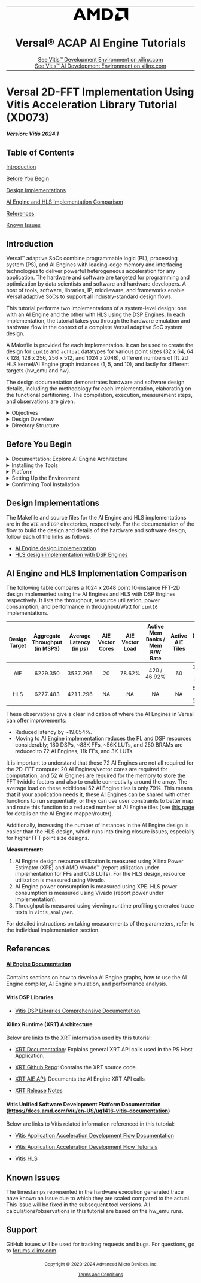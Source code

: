 ﻿<table class="sphinxhide" width="100%">
 <tr width="100%">
    <td align="center"><img src="https://raw.githubusercontent.com/Xilinx/Image-Collateral/main/xilinx-logo.png" width="30%"/><h1>Versal® ACAP AI Engine Tutorials</h1>
    <a href="https://www.xilinx.com/products/design-tools/vitis.html">See Vitis™ Development Environment on xilinx.com</br></a>
    <a href="https://www.xilinx.com/products/design-tools/vitis/vitis-ai.html">See Vitis™ AI Development Environment on xilinx.com</a>
    </td>
 </tr>
</table>

# Versal 2D-FFT Implementation Using Vitis Acceleration Library Tutorial (XD073)

***Version: Vitis 2024.1***

## Table of Contents

[Introduction](#introduction)

[Before You Begin](#Before-you-Begin)

[Design Implementations](#Design-Implementations)

[AI Engine and HLS Implementation Comparison](#AI-Engine-and-HLS-Implementation-Comparison)

[References](#References)

[Known Issues](#Known-Issues)

## Introduction

Versal™ adaptive SoCs combine programmable logic (PL), processing system (PS), and AI Engines with leading-edge memory and interfacing technologies to deliver powerful heterogeneous acceleration for any application. The hardware and software are targeted for programming and optimization by data scientists and software and hardware developers. A host of tools, software, libraries, IP, middleware, and frameworks enable Versal adaptive SoCs to support all industry-standard design flows.

This tutorial performs two implementations of a system-level design: one with an AI Engine and the other with HLS using the DSP Engines. In each implementation, the tutorial takes you through the hardware emulation and hardware flow in the context of a complete Versal adaptive SoC system design.

A Makefile is provided for each implementation. It can be used to create the design for `cint16` and `acfloat` datatypes for various point sizes (32 x 64, 64 x 128, 128 x 256, 256 x 512, and 1024 x 2048), different numbers of fft_2d HLS kernel/AI Engine graph instances (1, 5, and 10), and lastly for different targets (hw_emu and hw).

The design documentation demonstrates hardware and software design details, including the methodology for each implementation, elaborating on the functional partitioning. The compilation, execution, measurement steps, and observations are given.

<details>
  <summary>Objectives</summary> 
	
### Objectives

After completing the tutorial, you should be able to:

* Develop a system-level 2D-FFT design by identifying and deploying an algorithm on AI Engines or PL and DSP Engines using AMD Vitis&trade; HLS. 
* Build a complete system design by going through the following steps in the Vitis flow:
  * Create the AI Engine Adaptive Data Flow API (ADF) graph.
  * Compile the A72 host application and PL kernels.
  * Use the Vitis compiler (V++) to link the AI Engine and HLS kernels with the platform.
  * Package the design.
  * Run the design through the hardware emulation and flow in a mixed SystemC/RTL cycle-accurate/QEMU-based simulator.
* Develop a consistent harness to have the data mover kernels maintain a similar interface with AI Engine or HLS/PL kernels (using AXI4-Stream).
* Understand graph control APIs for AI Engine implementation and HLS APIs for controlling HLS/PL kernels.
* Understand the methodological differences between a design created using AI Engines and one created using PL and DSP Engines via HLS.
* Understand metrics, including utilization, performance/throughput, and power across various instances of FFT arrays of different dimensions.

</details>

<details>
  <summary>Design Overview</summary> 
 
### Design Overview

This design aims to implement a 2D-FFT algorithm performed on (for example) a 1024 x 2048 matrix using 1024- and 2048-point 1D-FFT kernels. The pseudo-code to implement the algorithm is shown in the following example:

```
x = rand(a,b);         % Create matrix of dimensions m x n

x_2fft = fft2(x);      % Reference generation, 2 dimensional FFT of matrix 'x'

FFT2D, using 1D – FFT.
x_row = fft(x);        % Row wise 1D-FFT
x_row = x_row.’;       % Transpose
x_col = fft(x_row);    % Row wise 1D-FFT
x_col = x_col.’;       % Transpose

x_2fft - x_col         % Calculate the error difference
```

In calculating each 1D-FFT, one dimension is kept constant while the other is computed. The transpose function is applied after each 1D-FFT compute. The transpose function moves the entry along each element of the dimension to the corresponding element of the other dimension. A golden data set is generated as a reference, and the error difference is calculated.

A similar algorithm is deployed in the two implementations using either the AI Engines or HLS targeting the PL and DSP Engines. The design compiles through the Vitis compiler, creates a PetaLinux-based platform using a script, and generates the PDI and host application. Instead of the transpose part, however, a PL-based data generator and checker (referred to as a data mover) is used to give an impulse (value = 1 or 1.5, depending on the cint16 or cfloat datatype) input to the row-wise 1D-FFT and check its output against the expected FFT output for the same (the first row containing all 1s and remaining 0s).

The transposed pattern generated within the PL is streamed as input to the col-wise 1D-FFT. Its output is checked against the expected output (all 1s). The data mover kernel returns the total error count in both stages to the host application, which is used to declare a pass or fail of the test case.

To help you compare the methodology of the AI Engine and HLS-based implementations, the design-build process can be modified to analyze how each implementation scales with different numbers of instances (x1, x5, and x10) of various matrix array dimensions (rows x cols = 32 x 64, 64 x 128, 128 x 256, 256 x 512, and 1024 x 2048). 

A similar set of harnesses is developed and maintained between the two implementations. This allows you to generate and check input/output vectors using the PL-based data mover kernels and moving data to and from the AI and HLS kernels. In both cases, Xilinx Runtime (XRT) running on A72 controls data flow in compute, and data mover kernels through graph control APIs. These graph control APIs control the AI Engine kernels and HLS APIs, which control the HLS/PL kernels.

</details>

<details>
  <summary>Directory Structure</summary> 
	
### Directory Structure

```
fft2d_AIEvsHLS
|__AIE......................contains AI Engine implementation
|    |Makefile....................with recipes for each step of the design compilation
|    |images......................contains images used for AI Engine Design documentation
|    |description.json............required for internal regression
|    |multi_params.json...........required for internal regression
|    |sample_env_setup.sh.........required to setup Vitis environment variables and Libraries
|    |build.......................created and contains subfolders from design build
|    |design......................contains source and include files
|    |       |aie_src....................contains all the aie source files
|    |       |pl_src.....................contains all the data mover source files
|    |       |host_app_src...............contains host application source files
|    |       |system_configs.............contains all system configuration files
|    |       |profiling_configs..........contains xrt.ini file
|    |       |hw_emu_files...............contains hw_emu launch script
|__HLS......................contains HLS implementation targeting PL and DSP Engines
|    |Makefile....................with recipes for each step of the design compilation
|    |images......................contains images used for DSP Design documentation
|    |description.json............required for internal regression
|    |multi_params.json...........required for internal regression
|    |sample_env_setup.sh.........required to setup Vitis environment variables and Libraries
|    |build.......................created and contains subfolders from design build
|    |design......................contains source and include files
|    |       |pl_src.....................contains all the fft_2d and data mover source files
|    |       |host_app_src...............contains host application source files
|    |       |system_configs.............contains all system configuration files
|    |       |profiling_configs..........contains xrt.ini file
|    |       |directives.................contains directives for various vitis compilation stages like hls.pre_tcl etc.
|    |       |hw_emu_files...............contains hw_emu launch script
```
</details>

## Before You Begin

<details>
	
<summary>Documentation: Explore AI Engine Architecture</summary> 

### Documentation: Explore AI Engine Architecture

* [AI Engine Development Design Process](https://www.xilinx.com/support/documentation-navigation/design-process/ai-engine-development.html)

* [AM011 AI Engine Architecture Manual](https://docs.amd.com/r/en-US/am011-versal-acap-trm)

* [Versal ACAP AI Engines for Dummies](https://forums.xilinx.com/t5/Design-and-Debug-Techniques-Blog/Versal-ACAP-AI-Engines-for-Dummies/ba-p/1132493)

</details>

<details>
<summary>Installing the Tools</summary> 
	
### Installing the Tools

* [AI Engine Tools Lounge](https://www.xilinx.com/member/versal_ai_tools_ea.html)

* [AI Engine Documentation](https://www.xilinx.com/products/design-tools/vitis/vitis-ai.html)

To build and run the 2D-FFT tutorial (AI Engine and HLS implementations), perform the following steps:

* Install the [Vitis Software Platform](https://www.xilinx.com/products/design-tools/vitis/vitis-platform.html).

* Obtain licenses for AI Engine tools.

* Follow the instructions in [Installing Xilinx Runtime and Platforms](https://docs.amd.com/r/en-US/ug1393-vitis-application-acceleration/Installing-Xilinx-Runtime-and-Platforms) (XRT).

* Download and set up the [VCK190 Vitis Platform](https://www.xilinx.com/member/vck190_headstart.html#docs).

*  [DSP Library(DSPLIB) Documentation](https://docs.amd.com/r/en-US/Vitis_Libraries/dsp/index.html)

* Download the [DSP Library] (https://github.com/Xilinx/Vitis_Libraries/tree/master/dsp)

</details>

<details>
<summary>Platform</summary> 

### Platform

Before beginning the tutorial, make sure you have read and followed the [Vitis Software Platform Release Notes](https://docs.amd.com/r/en-US/ug1393-vitis-application-acceleration/Vitis-Software-Platform-Release-Notes) for setting up software and installing the VCK190 base platform.

This tutorial targets the [VCK190 production board](https://www.xilinx.com/products/boards-and-kits/vck190.html). If you have already purchased this board, download the necessary files from the lounge and ensure you have the correct licenses installed. If you do not have a board and the required license, contact your AMD sales contact.

</details>

<details>
<summary>Setting Up the Environment</summary>
 
### Setting up the Environment

When the Vitis software platform elements are installed, update the shell environment script. Set the environment variables to your system-specific paths.

To set up XRT, if you have not done this already, run the following command:

```
* source \<XRT-Location\>/setup.sh
```

In the design directory of each implementation, edit `env_setup.sh` script with your file paths and source the environment script:  

```bash
source env_setup.sh
``` 

The script sets up the environment variables and sources scripts explained below:

1. The `PLATFORM_REPO_PATHS` environment variable is based on where you downloaded the platform.
2. The `XILINX_TOOLS_LOCATION` path to the Xilinx tools is used to source the `settings64.sh` script.
3. The `XLNX_VERSAL` path to the `xilinx-versal-common-v2024.1` directory is used in the step below.
4. The platform is set up by running the `xilinx-versal-common-v2024.1/environment-setup-cortexa72-cortexa53-xilinx-linux` script as provided in the platform download. This script sets up the `SDKTARGETSYSROOT` and `CXX` variables. If the script is not present, you _must_ run the `xilinx-versal-common-v2024.1/sdk.sh` script.
5. `DSPLIB_ROOT` is the path to the downloaded Vitis DSP Libraries. This is only required for the AI Engine implementation.
6. In the script, you can optionally set up an `XRT_ROOT` environment variable, pointing to XRT - RPMs, which can be packaged in the Vitis compiler packaging step. If not set up, this environment variable is automatically excluded from packaging.
7. The script also sets up the `PLATFORM` variable pointing to the required `.xpfm` file of the target platform set by the variable `tgt_plat`.

</details>

<details>
<summary>Confirming Tool Installation</summary> 
	
### Confirming Tool Installation

To confirm that you have installed the correct tools, run the following command:

```bash
which vitis
which aiecompiler
```

To confirm you have the VCK190 base platform, run the following command:

```bash
platforminfo --list | grep -m 1 -A 9 vck190
```

The output of the above command should be as follows:

```bash
 "baseName": "xilinx_vck190_base_202410_1",
            "version": "1.0",
            "type": "sdsoc",
            "dataCenter": "false",
            "embedded": "true",
            "externalHost": "false",
            "serverManaged": "false",
            "platformState": "pre_synth",
            "usesPR": "false",
```

</details>

## Design Implementations

The Makefile and source files for the AI Engine and HLS implementations are in the `AIE` and `DSP` directories, respectively. For the documentation of the flow to build the design and details of the hardware and software design, follow each of the links as follows:

* [AI Engine design implementation](AIE)
* [HLS design implementation with DSP Engines](HLS)

## AI Engine and HLS Implementation Comparison

The following table compares a 1024 x 2048 point 10-instance FFT-2D design implemented using the AI Engines and HLS with DSP Engines respectively. It lists the throughput, resource utilization, power consumption, and performance in throughput/Watt for `cint16` implementations.

| Design Target | Aggregate Throughput<br/>(in MSPS) | Average Latency (in μs) | AIE Vector Cores | AIE Vector Load | Active Mem Banks /<br/> Mem R/W Rate | Active AIE Tiles | FF (Regs) /<br/> CLB LUTs | BRAMs | DSPs | Dynamic Power<br/>(in W) | Performance per Watt<br/>(in MSPS/Watt) |
|:-------------:|:----------------------------------:|:-----------------------:|:----------------:|:---------------:|:------------------------------------:|:----------------:|:-------------------------:|:-----:|:----:|:-------------------------:|:---------------------------------------:|
| AIE           | 6229.350                           | 3537.296                | 20              | 78.62%           | 420 /<br/>46.92%                     | 60               | 11360 /<br/> 3647         | 0     | 0    | 5.486                      | 1162.626                               |
| HLS           | 6277.483                           | 4211.296                | NA              | NA               | NA                                   | NA               | 88447 /<br/> 56429        | 250   | 180  | 6.819                      | 920.587051                             |

These observations give a clear indication of where the AI Engines in Versal can offer improvements:

* Reduced latency by ~19.054%.
* Moving to AI Engine implementation reduces the PL and DSP resources considerably; 180 DSPs, ~88K FFs, ~56K LUTs, and 250 BRAMs are reduced to 72 AI Engines, 11k FFs, and 3K LUTs.

It is important to understand that those 72 AI Engines are not all required for the 2D-FFT compute: 20 AI Engines/vector cores are required for computation, and 52 AI Engines are required for the memory to store the FFT twiddle factors and also to enable connectivity around the array. The average load on these additional 52 AI Engine tiles is only 79%. This means that if your application needs it, these AI Engines can be shared with other functions to run sequentially, or they can use user constraints to better map and route this function to a reduced number of AI Engine tiles (see [this page](https://docs.amd.com/r/en-US/ug1076-ai-engine-environment/Mapper/Router-Methodology) for details on the AI Engine mapper/router).

Additionally, increasing the number of instances in the AI Engine design is easier than the HLS design, which runs into timing closure issues, especially for higher FFT point size designs.

**Measurement:**

1. AI Engine design resource utilization is measured using Xilinx Power Estimator (XPE) and AMD Vivado&trade; (report utilization under implementation for FFs and CLB LUTs). For the HLS design, resource utilization is measured using Vivado.
2. AI Engine power consumption is measured using XPE. HLS power consumption is measured using Vivado (report power under implementation).
3. Throughput is measured using viewing runtime profiling generated trace texts in `vitis_analyzer`.

For detailed instructions on taking measurements of the parameters, refer to the individual implementation section.

## References

#### [AI Engine Documentation](https://docs.amd.com/search/all?filters=Document_ID~%2522UG1076%2522_%2522UG1079%2522&content-lang=en-US)

Contains sections on how to develop AI Engine graphs, how to use the AI Engine compiler, AI Engine simulation, and performance analysis.

#### Vitis DSP Libraries

* [Vitis DSP Libraries Comprehensive Documentation](https://docs.amd.com/r/en-US/Vitis_Libraries/dsp/index.html) 

#### Xilinx Runtime (XRT) Architecture

Below are links to the XRT information used by this tutorial: 

* [XRT Documentation](https://xilinx.github.io/XRT/master/html/index.html): Explains general XRT API calls used in the PS Host Application.

* [XRT Github Repo](https://github.com/Xilinx/XRT): Contains the XRT source code.

* [XRT AIE API](https://github.com/Xilinx/XRT/blob/master/src/runtime_src/core/include/experimental/xrt_aie.h): Documents the AI Engine XRT API calls

* [XRT Release Notes](https://docs.amd.com/r/en-US/ug1451-xrt-release-notes)

#### Vitis Unified Software Development Platform Documentation (https://docs.amd.com/v/u/en-US/ug1416-vitis-documentation)

Below are links to Vitis related information referenced in this tutorial:

* [Vitis Application Acceleration Development Flow Documentation](https://docs.amd.com/r/en-US/ug1393-vitis-application-acceleration)

* [Vitis Application Acceleration Development Flow Tutorials](https://github.com/Xilinx/Vitis-Tutorials)

* [Vitis HLS](https://docs.amd.com/r/en-US/ug1399-vitis-hls)

## Known Issues

The timestamps represented in the hardware execution generated trace have known an issue due to which they are scaled compared to the actual. This issue will be fixed in the subsequent tool versions. All calculations/observations in this tutorial are based on the hw_emu runs.

## Support

GitHub issues will be used for tracking requests and bugs. For questions, go to [forums.xilinx.com](http://forums.xilinx.com/).



<p class="sphinxhide" align="center"><sub>Copyright © 2020–2024 Advanced Micro Devices, Inc</sub></p>

<p class="sphinxhide" align="center"><sup><a href="https://www.amd.com/en/corporate/copyright">Terms and Conditions</a></sup></p>
